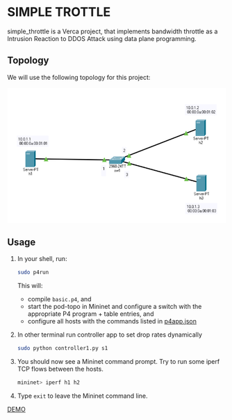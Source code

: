 # SIMPLE TROTTLE

simple_throttle is a Verca project, that implements bandwidth throttle as a Intrusion Reaction to DDOS Attack using data plane programming. 

## Topology

We will use the following topology for this project: <br/> 
<br/>
![pod-topo](./pod-topo/simpleTopo1.png)

## Usage
1. In your shell, run:
   ```bash
   sudo p4run
   ```
   This will:
   * compile `basic.p4`, and
   * start the pod-topo in Mininet and configure a switch with
   the appropriate P4 program + table entries, and
   * configure all hosts with the commands listed in
   [p4app.json](./p4app.json)

2. In other terminal run controller app to set drop rates dynamically
   ```bash
   sudo python controller1.py s1
   ```
3. You should now see a Mininet command prompt. Try to run some iperf
   TCP flows between the hosts. 
   ```bash
   mininet> iperf h1 h2
   ```
4. Type `exit` to leave the Mininet command line.
 
[DEMO](https://lthsfuldade-my.sharepoint.com/:v:/g/personal/imron_gamidli_lt_hs-fulda_de/EY65RSaoLilApGvkyJzPh_cBhnp3KyP629_AAV918oEubg?e=pp8FhE)
